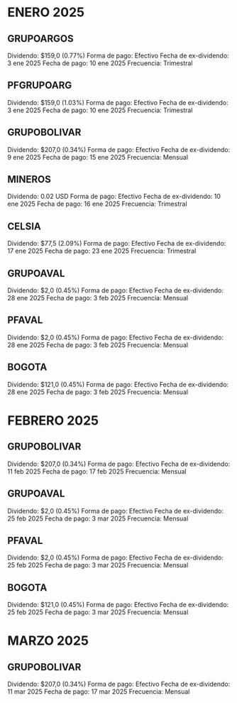 # ENERO 2025

## GRUPOARGOS

Dividendo: $159,0 (0.77%)
Forma de pago: Efectivo
Fecha de ex-dividendo: 3 ene 2025
Fecha de pago: 10 ene 2025
Frecuencia: Trimestral

## PFGRUPOARG

Dividendo: $159,0 (1.03%)
Forma de pago: Efectivo
Fecha de ex-dividendo: 3 ene 2025
Fecha de pago: 10 ene 2025
Frecuencia: Trimestral

## GRUPOBOLIVAR

Dividendo: $207,0 (0.34%)
Forma de pago: Efectivo
Fecha de ex-dividendo: 9 ene 2025
Fecha de pago: 15 ene 2025
Frecuencia: Mensual

## MINEROS

Dividendo: 0.02 USD
Forma de pago: Efectivo
Fecha de ex-dividendo: 10 ene 2025
Fecha de pago: 16 ene 2025
Frecuencia: Trimestral

## CELSIA

Dividendo: $77,5 (2.09%)
Forma de pago: Efectivo
Fecha de ex-dividendo: 17 ene 2025
Fecha de pago: 23 ene 2025
Frecuencia: Trimestral

## GRUPOAVAL

Dividendo: $2,0 (0.45%)
Forma de pago: Efectivo
Fecha de ex-dividendo: 28 ene 2025
Fecha de pago: 3 feb 2025
Frecuencia: Mensual

## PFAVAL

Dividendo: $2,0 (0.45%)
Forma de pago: Efectivo
Fecha de ex-dividendo: 28 ene 2025
Fecha de pago: 3 feb 2025
Frecuencia: Mensual

## BOGOTA

Dividendo: $121,0 (0.45%)
Forma de pago: Efectivo
Fecha de ex-dividendo: 28 ene 2025
Fecha de pago: 3 feb 2025
Frecuencia: Mensual

# FEBRERO 2025

## GRUPOBOLIVAR

Dividendo: $207,0 (0.34%)
Forma de pago: Efectivo
Fecha de ex-dividendo: 11 feb 2025
Fecha de pago: 17 feb 2025
Frecuencia: Mensual

## GRUPOAVAL

Dividendo: $2,0 (0.45%)
Forma de pago: Efectivo
Fecha de ex-dividendo: 25 feb 2025
Fecha de pago: 3 mar 2025
Frecuencia: Mensual

## PFAVAL

Dividendo: $2,0 (0.45%)
Forma de pago: Efectivo
Fecha de ex-dividendo: 25 feb 2025
Fecha de pago: 3 mar 2025
Frecuencia: Mensual

## BOGOTA

Dividendo: $121,0 (0.45%)
Forma de pago: Efectivo
Fecha de ex-dividendo: 25 feb 2025
Fecha de pago: 3 mar 2025
Frecuencia: Mensual

# MARZO 2025

## GRUPOBOLIVAR

Dividendo: $207,0 (0.34%)
Forma de pago: Efectivo
Fecha de ex-dividendo: 11 mar 2025
Fecha de pago: 17 mar 2025
Frecuencia: Mensual
